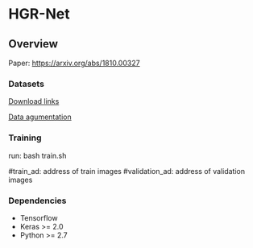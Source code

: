 # HGR-Net
## Overview
Paper: https://arxiv.org/abs/1810.00327
### Datasets
[Download links](http://www.ouhands.oulu.fi/)



[Data agumentation](https://github.com/codebox/image_augmentor)

### Training

run:
bash train.sh

 #train_ad: address of train images 
 #validation_ad: address of validation images

 
### Dependencies
* Tensorflow
* Keras >= 2.0
* Python >= 2.7
